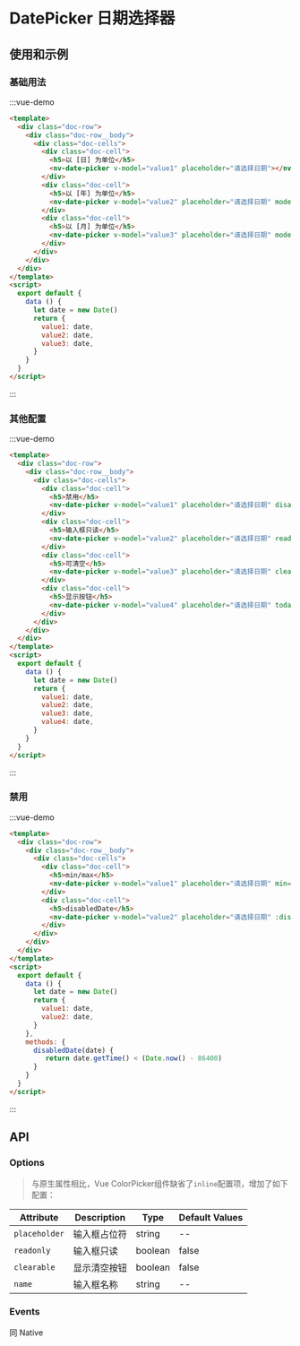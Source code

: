 # DatePicker 日期选择器

## 使用和示例


### 基础用法

:::vue-demo
```html
<template>
  <div class="doc-row">
    <div class="doc-row__body">
      <div class="doc-cells">
        <div class="doc-cell">
          <h5>以 [日] 为单位</h5>
          <nv-date-picker v-model="value1" placeholder="请选择日期"></nv-date-picker>
        </div>
        <div class="doc-cell">
          <h5>以 [年] 为单位</h5>
          <nv-date-picker v-model="value2" placeholder="请选择日期" mode="year" format="YYYY年"></nv-date-picker>
        </div> 
        <div class="doc-cell">
          <h5>以 [月] 为单位</h5>
          <nv-date-picker v-model="value3" placeholder="请选择日期" mode="month" format="YYYY-MM"></nv-date-picker>
        </div>
      </div>  
    </div>  
  </div>
</template>  
<script>
  export default {
    data () {
      let date = new Date()
      return {
        value1: date,
        value2: date,
        value3: date,
      }
    }
  }
</script>  
```
:::


### 其他配置

:::vue-demo
```html
<template>
  <div class="doc-row">
    <div class="doc-row__body">
      <div class="doc-cells">
        <div class="doc-cell">
          <h5>禁用</h5>
          <nv-date-picker v-model="value1" placeholder="请选择日期" disabled></nv-date-picker>
        </div>
        <div class="doc-cell">
          <h5>输入框只读</h5>
          <nv-date-picker v-model="value2" placeholder="请选择日期" readonly></nv-date-picker>
        </div> 
        <div class="doc-cell">
          <h5>可清空</h5>
          <nv-date-picker v-model="value3" placeholder="请选择日期" clearable></nv-date-picker>
        </div>
        <div class="doc-cell">
          <h5>显示按钮</h5>
          <nv-date-picker v-model="value4" placeholder="请选择日期" today confirm></nv-date-picker>
        </div>
      </div>  
    </div>  
  </div>
</template>  
<script>
  export default {
    data () {
      let date = new Date()
      return {
        value1: date,
        value2: date,
        value3: date,
        value4: date,
      }
    }
  }
</script>  
```
:::

### 禁用

:::vue-demo
```html
<template>
  <div class="doc-row">
    <div class="doc-row__body">
      <div class="doc-cells">
        <div class="doc-cell">
          <h5>min/max</h5>
          <nv-date-picker v-model="value1" placeholder="请选择日期" min="2018-02-05" max="2019-04-25"></nv-date-picker>
        </div>
        <div class="doc-cell">
          <h5>disabledDate</h5>
          <nv-date-picker v-model="value2" placeholder="请选择日期" :disabled-date="disabledDate"></nv-date-picker>
        </div> 
      </div>  
    </div>  
  </div>
</template>  
<script>
  export default {
    data () {
      let date = new Date()
      return {
        value1: date,
        value2: date,
      }
    },
    methods: {
      disabledDate(date) {
         return date.getTime() < (Date.now() - 86400)
      }
    }
  }
</script> 
```
:::


## API

  
### Options 

> 与原生属性相比，Vue ColorPicker组件缺省了`inline`配置项，增加了如下配置：

| Attribute   | Description | Type |  Default Values |
| ----------- | ----------- | ----------- | ----------- |
| `placeholder` | 输入框占位符 | string | -- |
| `readonly` | 输入框只读 | boolean | false |
| `clearable` | 显示清空按钮 | boolean | false |
| `name` | 输入框名称 | string | -- |

### Events

同 Native